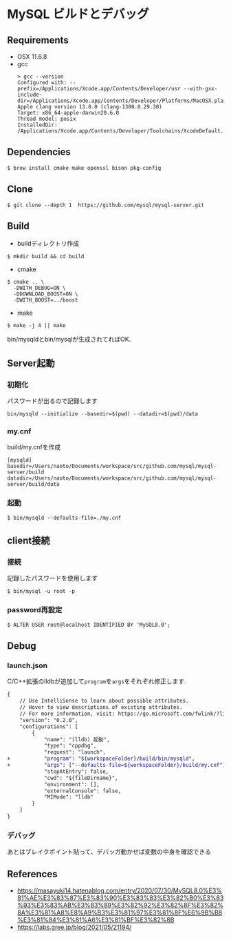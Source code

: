 # MySQL ビルドとデバッグ

## Requirements

- OSX 11.6.8
- gcc
  ```
  > gcc --version
  Configured with: --prefix=/Applications/Xcode.app/Contents/Developer/usr --with-gxx-include-dir=/Applications/Xcode.app/Contents/Developer/Platforms/MacOSX.platform/Developer/SDKs/MacOSX.sdk/usr/include/c++/4.2.1
  Apple clang version 13.0.0 (clang-1300.0.29.30)
  Target: x86_64-apple-darwin20.6.0
  Thread model: posix
  InstalledDir: /Applications/Xcode.app/Contents/Developer/Toolchains/XcodeDefault.xctoolchain/usr/bin
  ```

## Dependencies

```
$ brew install cmake make openssl bison pkg-config
```

## Clone

```
$ git clone --depth 1  https://github.com/mysql/mysql-server.git
```

## Build

- buildディレクトリ作成

```
$ mkdir build && cd build
```

- cmake

```
$ cmake .. \
  -DWITH_DEBUG=ON \
  -DDOWNLOAD_BOOST=ON \
  -DWITH_BOOST=../boost
```

- make

```
$ make -j 4 || make
```

bin/mysqldとbin/mysqlが生成されてればOK.

## Server起動

### 初期化

パスワードが出るので記録します

```
bin/mysqld --initialize --basedir=$(pwd) --datadir=$(pwd)/data
```

### my.cnf

build/my.cnfを作成

```
[mysqld]
basedir=/Users/naoto/Documents/workspace/src/github.com/mysql/mysql-server/build
datadir=/Users/naoto/Documents/workspace/src/github.com/mysql/mysql-server/build/data
```

### 起動

```
$ bin/mysqld --defaults-file=./my.cnf
```

## client接続

### 接続

記録したパスワードを使用します

```
$ bin/mysql -u root -p
```

### password再設定

```
$ ALTER USER root@localhost IDENTIFIED BY 'MySQL8.0';
```

## Debug

### launch.json

C/C++拡張のlldbが追加して`program`を`args`をそれぞれ修正します.

```diff
{
    // Use IntelliSense to learn about possible attributes.
    // Hover to view descriptions of existing attributes.
    // For more information, visit: https://go.microsoft.com/fwlink/?linkid=830387
    "version": "0.2.0",
    "configurations": [
        {
            "name": "(lldb) 起動",
            "type": "cppdbg",
            "request": "launch",
+           "program": "${workspaceFolder}/build/bin/mysqld",
+           "args": ["--defaults-file=${workspaceFolder}/build/my.cnf"],
            "stopAtEntry": false,
            "cwd": "${fileDirname}",
            "environment": [],
            "externalConsole": false,
            "MIMode": "lldb"
        }
    ]
}
```

### デバッグ

あとはブレイクポイント貼って、デバッガ動かせば変数の中身を確認できる

## References

- https://masayuki14.hatenablog.com/entry/2020/07/30/MySQL8.0%E3%81%AE%E3%83%87%E3%83%90%E3%83%83%E3%82%B0%E3%83%93%E3%83%AB%E3%83%89%E3%82%92%E3%82%8F%E3%82%8A%E3%81%A8%E8%A9%B3%E3%81%97%E3%81%8F%E6%9B%B8%E3%81%84%E3%81%A6%E3%81%BF%E3%82%8B
- https://labs.gree.jp/blog/2021/05/21194/

